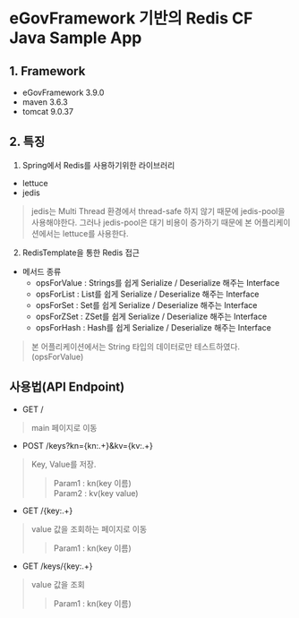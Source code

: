 # eGovFramework 기반의 Redis CF Java Sample App 

## 1. Framework
- eGovFramework 3.9.0
- maven 3.6.3
- tomcat 9.0.37


## 2. 특징
1) Spring에서 Redis를 사용하기위한 라이브러리
- lettuce
- jedis

>  jedis는 Multi Thread 환경에서 thread-safe 하지 않기 때문에 jedis-pool을 사용해야한다. 그러나 jedis-pool은 대기 비용이 증가하기 때문에 본 어플리케이션에서는 lettuce를 사용한다.

2) RedisTemplate을 통한 Redis 접근

- 메서드 종류
  - opsForValue	: Strings를 쉽게 Serialize / Deserialize 해주는 Interface
  - opsForList  : List를 쉽게 Serialize / Deserialize 해주는 Interface
  - opsForSet	: Set를 쉽게 Serialize / Deserialize 해주는 Interface
  - opsForZSet	: ZSet를 쉽게 Serialize / Deserialize 해주는 Interface
  - opsForHash	: Hash를 쉽게 Serialize / Deserialize 해주는 Interface

> 본 어플리케이션에서는 String 타입의 데이터로만 테스트하였다.(opsForValue)



## 사용법(API Endpoint)
- GET /
> main 페이지로 이동

- POST /keys?kn={kn:.+}&kv={kv:.+}
> Key, Value를 저장.
 >> Param1 : kn(key 이름)  
 >> Param2 : kv(key value)

- GET /{key:.+}
> value 값을 조회하는 페이지로 이동
 >> Param1 : kn(key 이름)

- GET /keys/{key:.+}
> value 값을 조회
 >> Param1 : kn(key 이름)  